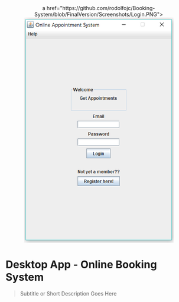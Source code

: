 <div align="center">
a href="https://github.com/rodolfojc/Booking-System/blob/FinalVersion/Screenshots/Login.PNG"><img src="https://github.com/rodolfojc/Booking-System/blob/FinalVersion/Screenshots/Login.PNG" title="Login" alt="Login" ></a>
</div>

# Desktop App - Online Booking System

> Subtitle or Short Description Goes Here


